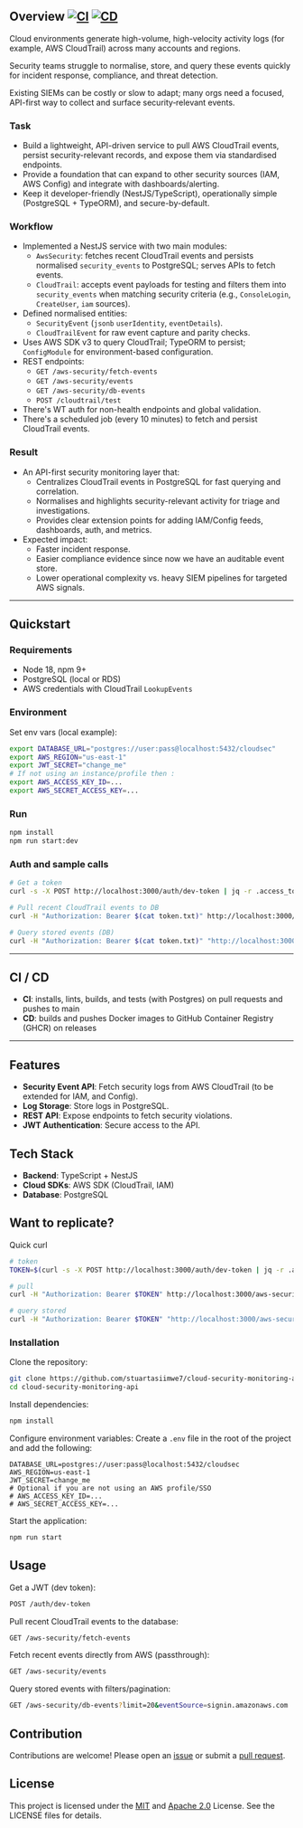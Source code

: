 ## Overview [![CI](https://github.com/stuartasiimwe7/cloud-security-monitoring-api/actions/workflows/ci.yml/badge.svg)](https://github.com/stuartasiimwe7/cloud-security-monitoring-api/actions/workflows/ci.yml) [![CD](https://github.com/stuartasiimwe7/cloud-security-monitoring-api/actions/workflows/cd.yml/badge.svg)](https://github.com/stuartasiimwe7/cloud-security-monitoring-api/actions/workflows/cd.yml)
Cloud environments generate high-volume, high-velocity activity logs (for example, AWS CloudTrail) across many accounts and regions.

Security teams struggle to normalise, store, and query these events quickly for incident response, compliance, and threat detection.

Existing SIEMs can be costly or slow to adapt; many orgs need a focused, API-first way to collect and surface security‑relevant events.

### Task
- Build a lightweight, API-driven service to pull AWS CloudTrail events, persist security-relevant records, and expose them via standardised endpoints.
- Provide a foundation that can expand to other security sources (IAM, AWS Config) and integrate with dashboards/alerting.
- Keep it developer-friendly (NestJS/TypeScript), operationally simple (PostgreSQL + TypeORM), and secure-by-default.

### Workflow
- Implemented a NestJS service with two main modules:
  - `AwsSecurity`: fetches recent CloudTrail events and persists normalised `security_events` to PostgreSQL; serves APIs to fetch events.
  - `CloudTrail`: accepts event payloads for testing and filters them into `security_events` when matching security criteria (e.g., `ConsoleLogin`, `CreateUser`, `iam` sources).
- Defined normalised entities:
  - `SecurityEvent` (`jsonb` `userIdentity`, `eventDetails`).
  - `CloudTrailEvent` for raw event capture and parity checks.
- Uses AWS SDK v3 to query CloudTrail; TypeORM to persist; `ConfigModule` for environment-based configuration.
- REST endpoints:
  - `GET /aws-security/fetch-events`
  - `GET /aws-security/events`
  - `GET /aws-security/db-events`
  - `POST /cloudtrail/test`
- There's WT auth for non-health endpoints and global validation.
- There's a scheduled job (every 10 minutes) to fetch and persist CloudTrail events.

### Result
- An API-first security monitoring layer that:
  - Centralizes CloudTrail events in PostgreSQL for fast querying and correlation.
  - Normalises and highlights security-relevant activity for triage and investigations.
  - Provides clear extension points for adding IAM/Config feeds, dashboards, auth, and metrics.
- Expected impact:
  - Faster incident response.
  - Easier compliance evidence since now we have an auditable event store.
  - Lower operational complexity vs. heavy SIEM pipelines for targeted AWS signals.

---

## Quickstart

### Requirements
- Node 18, npm 9+
- PostgreSQL (local or RDS)
- AWS credentials with CloudTrail `LookupEvents`

### Environment
Set env vars (local example):
```bash
export DATABASE_URL="postgres://user:pass@localhost:5432/cloudsec"
export AWS_REGION="us-east-1"
export JWT_SECRET="change_me"
# If not using an instance/profile then :
export AWS_ACCESS_KEY_ID=...
export AWS_SECRET_ACCESS_KEY=...
```

### Run
```bash
npm install
npm run start:dev
```

### Auth and sample calls
```bash
# Get a token
curl -s -X POST http://localhost:3000/auth/dev-token | jq -r .access_token > token.txt

# Pull recent CloudTrail events to DB
curl -H "Authorization: Bearer $(cat token.txt)" http://localhost:3000/aws-security/fetch-events

# Query stored events (DB)
curl -H "Authorization: Bearer $(cat token.txt)" "http://localhost:3000/aws-security/db-events?limit=20&eventSource=signin.amazonaws.com"
```

---

## CI / CD
- **CI**: installs, lints, builds, and tests (with Postgres) on pull requests and pushes to main
- **CD**: builds and pushes Docker images to GitHub Container Registry (GHCR) on releases

---
## Features
- **Security Event API**: Fetch security logs from AWS CloudTrail (to be extended for IAM, and Config).
- **Log Storage**: Store logs in PostgreSQL.
- **REST API**: Expose endpoints to fetch security violations.
- **JWT Authentication**: Secure access to the API.

## Tech Stack
- **Backend**: TypeScript + NestJS
- **Cloud SDKs**: AWS SDK (CloudTrail, IAM)
- **Database**: PostgreSQL

## Want to replicate?

Quick curl
```bash
# token
TOKEN=$(curl -s -X POST http://localhost:3000/auth/dev-token | jq -r .access_token)

# pull
curl -H "Authorization: Bearer $TOKEN" http://localhost:3000/aws-security/fetch-events

# query stored
curl -H "Authorization: Bearer $TOKEN" "http://localhost:3000/aws-security/db-events?limit=20"
```
### Installation

Clone the repository:
```bash
git clone https://github.com/stuartasiimwe7/cloud-security-monitoring-api.git
cd cloud-security-monitoring-api
```
Install dependencies:
```bash
npm install
```
Configure environment variables: Create a `.env` file in the root of the project and add the following:
```plaintext
DATABASE_URL=postgres://user:pass@localhost:5432/cloudsec
AWS_REGION=us-east-1
JWT_SECRET=change_me
# Optional if you are not using an AWS profile/SSO
# AWS_ACCESS_KEY_ID=...
# AWS_SECRET_ACCESS_KEY=...
```
Start the application:
```bash
npm run start
```

## Usage
Get a JWT (dev token):
```bash
POST /auth/dev-token
```
Pull recent CloudTrail events to the database:
```bash
GET /aws-security/fetch-events
```
Fetch recent events directly from AWS (passthrough):
```bash
GET /aws-security/events
```
Query stored events with filters/pagination:
```bash
GET /aws-security/db-events?limit=20&eventSource=signin.amazonaws.com
```

## Contribution
Contributions are welcome! Please open an [issue](https://github.com/stuartasiimwe7/cloud-security-monitoring-api/issues) or submit a [pull request](https://github.com/stuartasiimwe7/cloud-security-monitoring-api/pulls).

## License
This project is licensed under the [MIT](LICENSE-MIT) and [Apache 2.0](LICENSE-APACHE) License. See the LICENSE files for details.
